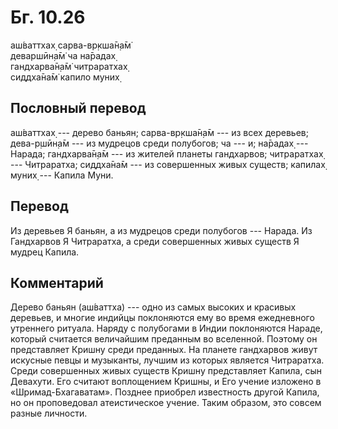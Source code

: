 # Бг. 10.26
аш́ваттхах̣ сарва-вр̣кша̄н̣а̄м̇<br/>
деваршӣн̣а̄м̇ ча на̄радах̣<br/>
гандхарва̄н̣а̄м̇ читраратхах̣<br/>
сиддха̄на̄м̇ капило муних̣
## Пословный перевод

аш́ваттхах̣ --- дерево баньян; сарва-вр̣кша̄н̣а̄м --- из всех деревьев;
дева-р̣шӣн̣а̄м --- из мудрецов среди полубогов; ча --- и; на̄радах̣ ---
Нарада; гандхарва̄н̣а̄м --- из жителей планеты гандхарвов; читраратхах̣ ---
Читраратха; сиддха̄на̄м --- из совершенных живых существ; капилах̣ муних̣
--- Капила Муни.

## Перевод

Из деревьев Я баньян, а из мудрецов среди полубогов --- Нарада. Из
Гандхарвов Я Читраратха, а среди совершенных живых существ Я мудрец
Капила.

## Комментарий

Дерево баньян (аш́ваттха) --- одно из самых высоких и красивых деревьев,
и многие индийцы поклоняются ему во время ежедневного утреннего ритуала.
Наряду с полубогами в Индии поклоняются Нараде, который считается
величайшим преданным во вселенной. Поэтому он представляет Кришну среди
преданных. На планете гандхарвов живут искусные певцы и музыканты,
лучшим из которых является Читраратха. Среди совершенных живых существ
Кришну представляет Капила, сын Девахути. Его считают воплощением
Кришны, и Его учение изложено в «Шримад-Бхагаватам». Позднее приобрел
известность другой Капила, но он проповедовал атеистическое учение.
Таким образом, это совсем разные личности.
